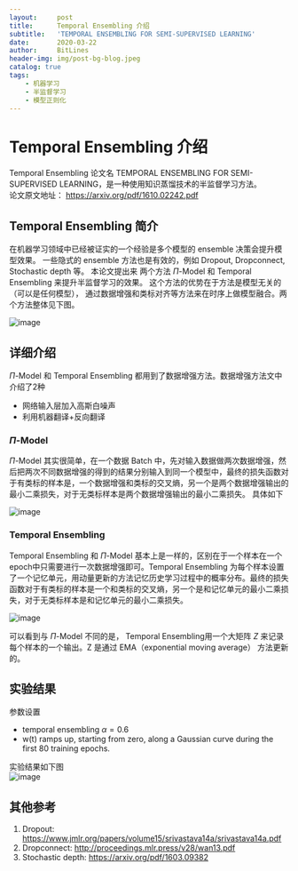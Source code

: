 ```yaml
---
layout:     post
title:      Temporal Ensembling 介绍
subtitle:   'TEMPORAL ENSEMBLING FOR SEMI-SUPERVISED LEARNING'
date:       2020-03-22
author:     BitLines
header-img: img/post-bg-blog.jpeg
catalog: true
tags:
    - 机器学习
    - 半监督学习
    - 模型正则化
---
```


# Temporal Ensembling 介绍

Temporal Ensembling 论文名 TEMPORAL ENSEMBLING FOR SEMI-SUPERVISED LEARNING，是一种使用知识蒸馏技术的半监督学习方法。  
论文原文地址： https://arxiv.org/pdf/1610.02242.pdf

## Temporal Ensembling 简介

在机器学习领域中已经被证实的一个经验是多个模型的 ensemble 决策会提升模型效果。 一些隐式的 ensemble 方法也是有效的，例如 Dropout, Dropconnect, Stochastic depth 等。 本论文提出来 两个方法 $\Pi$-Model 和 Temporal Ensembling 来提升半监督学习的效果。 这个方法的优势在于方法是模型无关的（可以是任何模型）， 通过数据增强和类标对齐等方法来在时序上做模型融合。两个方法整体见下图。

![image](https://user-images.githubusercontent.com/80689631/112275288-6cacc600-8cba-11eb-88dc-567e09e7dafa.png)


## 详细介绍

$\Pi$-Model 和 Temporal Ensembling 都用到了数据增强方法。数据增强方法文中介绍了2种
- 网络输入层加入高斯白噪声
- 利用机器翻译+反向翻译


### $\Pi$-Model

$\Pi$-Model 其实很简单，在一个数据 Batch 中，先对输入数据做两次数据增强，然后把两次不同数据增强的得到的结果分别输入到同一个模型中，最终的损失函数对于有类标的样本是，一个数据增强和类标的交叉熵，另一个是两个数据增强输出的最小二乘损失，对于无类标样本是两个数据增强输出的最小二乘损失。 
具体如下

![image](https://user-images.githubusercontent.com/80689631/112275311-720a1080-8cba-11eb-81bc-dff2f77991f4.png)


### Temporal Ensembling

Temporal Ensembling 和 $\Pi$-Model 基本上是一样的，区别在于一个样本在一个epoch中只需要进行一次数据增强即可。Temporal Ensembling 为每个样本设置了一个记忆单元，用动量更新的方法记忆历史学习过程中的概率分布。最终的损失函数对于有类标的样本是一个和类标的交叉熵，另一个是和记忆单元的最小二乘损失，对于无类标样本是和记忆单元的最小二乘损失。

![image](https://user-images.githubusercontent.com/80689631/112275331-78988800-8cba-11eb-8a14-7ea0002907ea.png)

可以看到与 $\Pi$-Model 不同的是， Temporal Ensembling用一个大矩阵 $Z$ 来记录每个样本的一个输出。Z 是通过 EMA（exponential moving average） 方法更新的。

## 实验结果

参数设置
- temporal ensembling $\alpha = 0.6$
- w(t) ramps up, starting from zero, along a Gaussian curve during the first 80 training epochs.


实验结果如下图  
![image](https://user-images.githubusercontent.com/80689631/112278128-7a177f80-8cbd-11eb-8d7f-c51cdeef3a02.png)

## 其他参考 

1. Dropout: https://www.jmlr.org/papers/volume15/srivastava14a/srivastava14a.pdf
2. Dropconnect: http://proceedings.mlr.press/v28/wan13.pdf
3. Stochastic depth: https://arxiv.org/pdf/1603.09382
